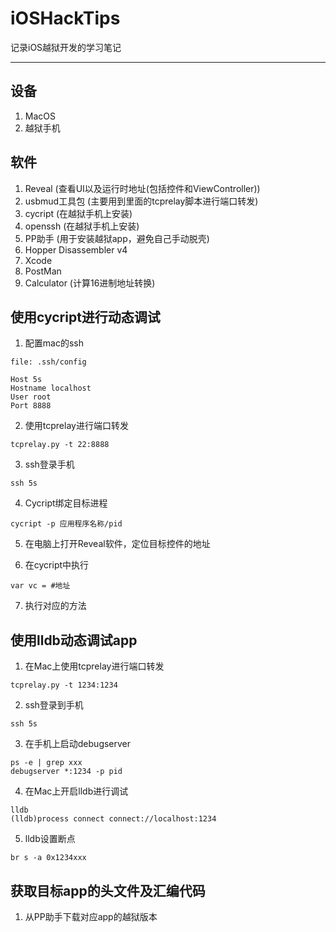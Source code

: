 # iOSHackTips
记录iOS越狱开发的学习笔记

---

## 设备
1. MacOS
2. 越狱手机

## 软件
1. Reveal (查看UI以及运行时地址(包括控件和ViewController))
2. usbmud工具包 (主要用到里面的tcprelay脚本进行端口转发)
3. cycript (在越狱手机上安装)
4. openssh (在越狱手机上安装)
5. PP助手 (用于安装越狱app，避免自己手动脱壳)
6. Hopper Disassembler v4
7. Xcode
8. PostMan
9. Calculator (计算16进制地址转换)


## 使用cycript进行动态调试
1. 配置mac的ssh
```shell
file: .ssh/config

Host 5s
Hostname localhost
User root
Port 8888
```

2. 使用tcprelay进行端口转发
```
tcprelay.py -t 22:8888
```

3. ssh登录手机
```
ssh 5s
```

4. Cycript绑定目标进程
```
cycript -p 应用程序名称/pid
```

5. 在电脑上打开Reveal软件，定位目标控件的地址

6. 在cycript中执行
```
var vc = #地址
```

7. 执行对应的方法


## 使用lldb动态调试app
1. 在Mac上使用tcprelay进行端口转发
```
tcprelay.py -t 1234:1234
```

2. ssh登录到手机
```
ssh 5s
```

3. 在手机上启动debugserver
```
ps -e | grep xxx
debugserver *:1234 -p pid
```

4. 在Mac上开启lldb进行调试
```
lldb
(lldb)process connect connect://localhost:1234
```

5. lldb设置断点
```
br s -a 0x1234xxx
```

## 获取目标app的头文件及汇编代码
1. 从PP助手下载对应app的越狱版本
